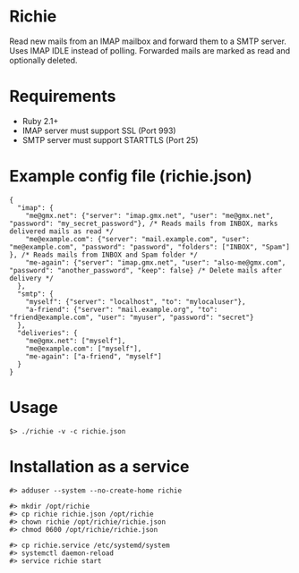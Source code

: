 # Richie

Read new mails from an IMAP mailbox and forward them to a SMTP server. Uses IMAP IDLE instead of polling. Forwarded mails are marked as read and optionally deleted.

# Requirements

* Ruby 2.1+
* IMAP server must support SSL (Port 993)
* SMTP server must support STARTTLS (Port 25)

# Example config file (richie.json)

    {
      "imap": {
        "me@gmx.net": {"server": "imap.gmx.net", "user": "me@gmx.net", "password": "my_secret_password"}, /* Reads mails from INBOX, marks delivered mails as read */
        "me@example.com": {"server": "mail.example.com", "user": "me@example.com", "password": "password", "folders": ["INBOX", "Spam"] }, /* Reads mails from INBOX and Spam folder */
        "me-again": {"server": "imap.gmx.net", "user": "also-me@gmx.com", "password": "another_password", "keep": false} /* Delete mails after delivery */
      },
      "smtp": {
        "myself": {"server": "localhost", "to": "mylocaluser"},
        "a-friend": {"server": "mail.example.org", "to": "friend@example.com", "user": "myuser", "password": "secret"}
      },
      "deliveries": {
        "me@gmx.net": ["myself"],
        "me@example.com": ["myself"],
        "me-again": ["a-friend", "myself"]
      }
    }

# Usage

    $> ./richie -v -c richie.json


# Installation as a service

    #> adduser --system --no-create-home richie

    #> mkdir /opt/richie
    #> cp richie richie.json /opt/richie
    #> chown richie /opt/richie/richie.json
    #> chmod 0600 /opt/richie/richie.json

    #> cp richie.service /etc/systemd/system
    #> systemctl daemon-reload
    #> service richie start
